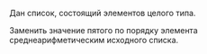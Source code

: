 Дан список, состоящий элементов целого типа. 

Заменить значение пятого по порядку элемента среднеарифметическим исходного списка.
